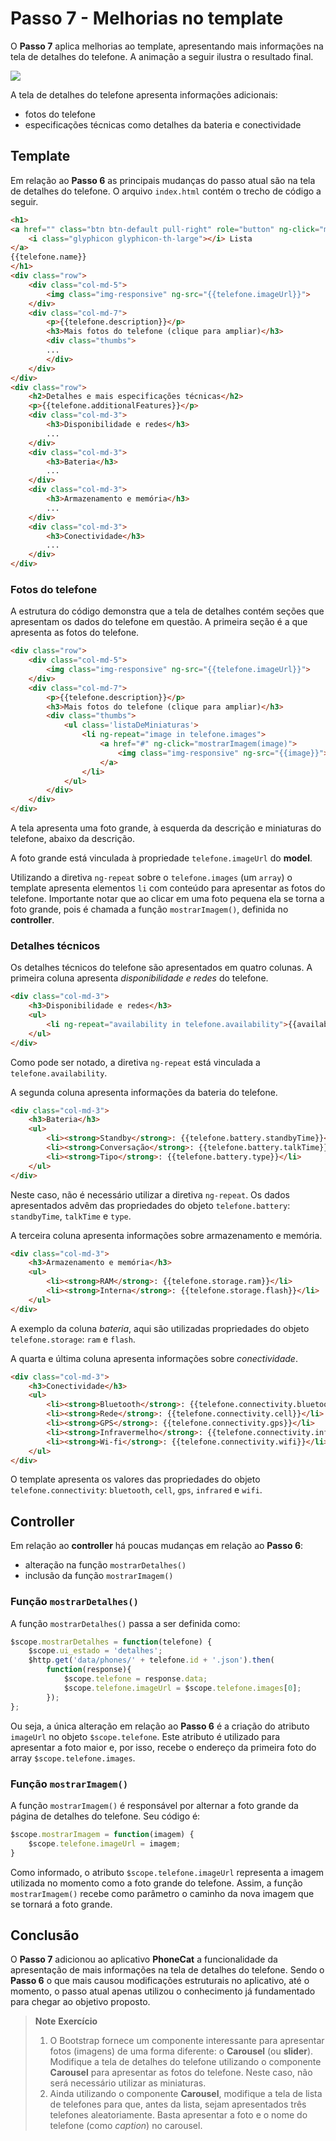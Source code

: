 # Passo 7 - Melhorias no template

O **Passo 7** aplica melhorias ao template, apresentando mais informações na tela de detalhes do telefone. A animação a seguir ilustra o resultado final.

![](passo-7-resultado-final.gif)

A tela de detalhes do telefone apresenta informações adicionais:
* fotos do telefone
* especificações técnicas como detalhes da bateria e conectividade

## Template

Em relação ao **Passo 6** as principais mudanças do passo atual são na tela de detalhes do telefone. O arquivo `index.html` contém o trecho de código a seguir.

```html
<h1>
<a href="" class="btn btn-default pull-right" role="button" ng-click="mostrarLista()">
    <i class="glyphicon glyphicon-th-large"></i> Lista
</a>
{{telefone.name}}
</h1>
<div class="row">
    <div class="col-md-5">
        <img class="img-responsive" ng-src="{{telefone.imageUrl}}">
    </div>
    <div class="col-md-7">
        <p>{{telefone.description}}</p>
        <h3>Mais fotos do telefone (clique para ampliar)</h3>
        <div class="thumbs">
        ...
        </div>
    </div>
</div>
<div class="row">
    <h2>Detalhes e mais especificações técnicas</h2>
    <p>{{telefone.additionalFeatures}}</p>
    <div class="col-md-3">
        <h3>Disponibilidade e redes</h3>
        ...
    </div>
    <div class="col-md-3">
        <h3>Bateria</h3>
        ...
    </div>
    <div class="col-md-3">
        <h3>Armazenamento e memória</h3>
        ...
    </div>
    <div class="col-md-3">
        <h3>Conectividade</h3>
        ...
    </div>
</div>
```

### Fotos do telefone

A estrutura do código demonstra que a tela de detalhes contém seções que apresentam os dados do telefone em questão. A primeira seção é a que apresenta as fotos do telefone.

```html
<div class="row">
    <div class="col-md-5">
        <img class="img-responsive" ng-src="{{telefone.imageUrl}}">
    </div>
    <div class="col-md-7">
        <p>{{telefone.description}}</p>
        <h3>Mais fotos do telefone (clique para ampliar)</h3>
        <div class="thumbs">
            <ul class='listaDeMiniaturas'>
                <li ng-repeat="image in telefone.images">
                    <a href="#" ng-click="mostrarImagem(image)">
                        <img class="img-responsive" ng-src="{{image}}">
                    </a>
                </li>
            </ul>
        </div>
    </div>
</div>
```

A tela apresenta uma foto grande, à esquerda da descrição e miniaturas do telefone, abaixo da descrição.

A foto grande está vinculada à propriedade `telefone.imageUrl` do **model**.

Utilizando a diretiva `ng-repeat` sobre o `telefone.images` (um `array`) o template apresenta elementos `li` com conteúdo para apresentar as fotos do telefone. Importante notar que ao clicar em uma foto pequena ela se torna a foto grande, pois é chamada a função `mostrarImagem()`, definida no **controller**.

### Detalhes técnicos

Os detalhes técnicos do telefone são apresentados em quatro colunas. A primeira coluna apresenta *disponibilidade e redes* do telefone.

```html
<div class="col-md-3">
    <h3>Disponibilidade e redes</h3>
    <ul>
        <li ng-repeat="availability in telefone.availability">{{availability}}</li>
    </ul>
</div>
```

Como pode ser notado, a diretiva `ng-repeat` está vinculada a `telefone.availability`.

A segunda coluna apresenta informações da bateria do telefone.

```html
<div class="col-md-3">
    <h3>Bateria</h3>
    <ul>
        <li><strong>Standby</strong>: {{telefone.battery.standbyTime}}</li>
        <li><strong>Conversação</strong>: {{telefone.battery.talkTime}}</li>
        <li><strong>Tipo</strong>: {{telefone.battery.type}}</li>
    </ul>
</div>
```

Neste caso, não é necessário utilizar a diretiva `ng-repeat`. Os dados apresentados advêm das propriedades do objeto `telefone.battery`: `standbyTime`, `talkTime` e `type`.

A terceira coluna apresenta informações sobre armazenamento e memória.

```html
<div class="col-md-3">
    <h3>Armazenamento e memória</h3>
    <ul>
        <li><strong>RAM</strong>: {{telefone.storage.ram}}</li>
        <li><strong>Interna</strong>: {{telefone.storage.flash}}</li>
    </ul>
</div>
```

A exemplo da coluna *bateria*, aqui são utilizadas propriedades do objeto `telefone.storage`: `ram` e `flash`.

A quarta e última coluna apresenta informações sobre *conectividade*.

```html
<div class="col-md-3">
    <h3>Conectividade</h3>
    <ul>
        <li><strong>Bluetooth</strong>: {{telefone.connectivity.bluetooth}}</li>
        <li><strong>Rede</strong>: {{telefone.connectivity.cell}}</li>
        <li><strong>GPS</strong>: {{telefone.connectivity.gps}}</li>
        <li><strong>Infravermelho</strong>: {{telefone.connectivity.infrared}}</li>
        <li><strong>Wi-fi</strong>: {{telefone.connectivity.wifi}}</li>
    </ul>
</div>
```

O template apresenta os valores das propriedades do objeto `telefone.connectivity`: `bluetooth`, `cell`, `gps`, `infrared` e `wifi`.

## Controller

Em relação ao **controller** há poucas mudanças em relação ao **Passo 6**: 
* alteração na função `mostrarDetalhes()`
* inclusão da função `mostrarImagem()`

### Função `mostrarDetalhes()`

A função `mostrarDetalhes()` passa a ser definida como:

```javascript
$scope.mostrarDetalhes = function(telefone) {
    $scope.ui_estado = 'detalhes';
    $http.get('data/phones/' + telefone.id + '.json').then(
        function(response){
            $scope.telefone = response.data;
            $scope.telefone.imageUrl = $scope.telefone.images[0];
        });
};
```

Ou seja, a única alteração em relação ao **Passo 6** é a criação do atributo `imageUrl` no objeto `$scope.telefone`. Este atributo é utilizado para apresentar a foto maior e, por isso, recebe o endereço da primeira foto do array `$scope.telefone.images`.

### Função `mostrarImagem()`

A função `mostrarImagem()` é responsável por alternar a foto grande da página de detalhes do telefone. Seu código é:

```javascript
$scope.mostrarImagem = function(imagem) {
    $scope.telefone.imageUrl = imagem;
}
```

Como informado, o atributo `$scope.telefone.imageUrl` representa a imagem utilizada no momento como a foto grande do telefone. Assim, a função `mostrarImagem()` recebe como parâmetro o caminho da nova imagem que se tornará a foto grande.

## Conclusão

O **Passo 7** adicionou ao aplicativo **PhoneCat** a funcionalidade da apresentação de mais informações na tela de detalhes do telefone. Sendo o **Passo 6** o que mais causou modificações estruturais no aplicativo, até o momento, o passo atual apenas utilizou o conhecimento já fundamentado para chegar ao objetivo proposto.

> **Note** **Exercício**
> 
> 1. O Bootstrap fornece um componente interessante para apresentar fotos (imagens) de uma forma diferente: o **Carousel** (ou **slider**). Modifique a tela de detalhes do telefone utilizando o componente **Carousel** para apresentar as fotos do telefone. Neste caso, não será necessário utilizar as miniaturas.
> 2. Ainda utilizando o componente **Carousel**, modifique a tela de lista de telefones para que, antes da lista, sejam apresentados três telefones aleatoriamente. Basta apresentar a foto e o nome do telefone (como *caption*) no carousel.